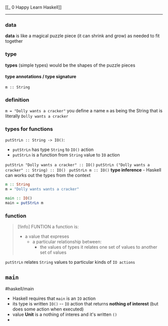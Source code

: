 [[_ 0 Happy Learn Haskell]]

----
### data
**data** is like a magical puzzle piece (it can shrink and grow) as needed to fit together

### type
**types** (simple types) would be the shapes of the puzzle pieces
#### type annotations / type signature
`m :: String`

### definition
`m = "Dolly wants a cracker"`
you define a name `m` as being the String that is literally `Dolly wants a cracker`

### types for functions
`putStrLn :: String -> IO()`:
- `putStrLn` has type `String` to `IO()` action 
- `putStrLn` is a function from `String` value to `IO` action

`putStrLn "Dolly wants a cracker" :: IO()`
`putStrLn ("Dolly wants a cracker" :: String) :: IO() `
`putStrLn m :: IO()`
**type inference** - Haskell can works out the types from the context

```haskell
m :: String
m = "Dolly wants wants a cracker"

main :: IO()
main = putStrLn m
```

### function
>[!info] FUNTION
>a function is:
>- a value that expreses
>	- a particular relationship between:
>		- the values of types
>it relates one set of values to another set of values 

`putStrLn`  relates `String` values to particular kinds of `IO actions`


## `main`
#haskell/main
- Haskell requires that `main` is an `IO` action
- its type is written `IO()` -- `IO` action that returns **nothing of interest** (but does some action when executed)
- value **Unit**  is a nothing of interes and it's written `()`
- 













